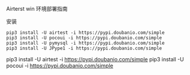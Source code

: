 Airterst win 环境部署指南

安装

```
pip3 install -U airtest -i https://pypi.doubanio.com/simple
pip3 install -U pocoui -i https://pypi.doubanio.com/simple
pip3 install -U pymysql -i https://pypi.doubanio.com/simple
pip3 install -U JPype1 -i https://pypi.doubanio.com/simple
```



pip3 install -U airtest -i https://pypi.doubanio.com/simple
pip3 install -U pocoui -i https://pypi.doubanio.com/simple

